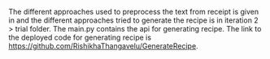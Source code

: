 The different approaches used to preprocess the text from receipt is given in and the different approaches tried to generate the recipe is in iteration 2 > trial folder. The main.py contains the api for generating recipe.
The link to the deployed code for generating recipe is https://github.com/RishikhaThangavelu/GenerateRecipe.
